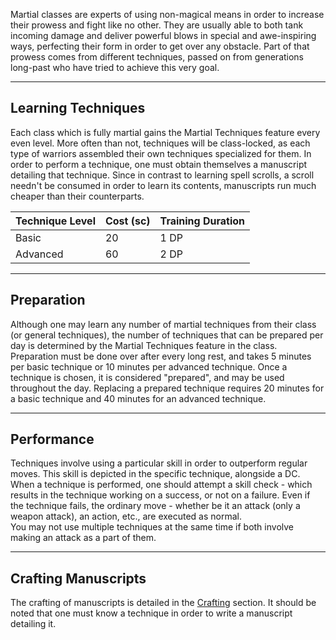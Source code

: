 Martial classes are experts of using non-magical means in order to increase their prowess and fight like no other. They are usually able to both tank incoming damage and deliver powerful blows in special and awe-inspiring ways, perfecting their form in order to get over any obstacle. Part of that prowess comes from different techniques, passed on from generations long-past who have tried to achieve this very goal.
- - -
## Learning Techniques
 
Each class which is fully martial gains the Martial Techniques feature every even level. More often than not, techniques will be class-locked, as each type of warriors assembled their own techniques specialized for them. In order to perform a technique, one must obtain themselves a manuscript detailing that technique. Since in contrast to learning spell scrolls, a scroll needn't be consumed in order to learn its contents, manuscripts run much cheaper than their counterparts.

| **Technique Level** | **Cost (sc)** | **Training Duration** |
| ------------------- | ------------- | --------------------- |
| Basic               | 20            | 1 DP                  |
| Advanced            | 60            | 2 DP                  |
- - -
## Preparation
 
Although one may learn any number of martial techniques from their class (or general techniques), the number of techniques that can be prepared per day is determined by the Martial Techniques feature in the class. Preparation must be done over after every long rest, and takes 5 minutes per basic technique or 10 minutes per advanced technique. Once a technique is chosen, it is considered "prepared", and may be used throughout the day. Replacing a prepared technique requires 20 minutes for a basic technique and 40 minutes for an advanced technique.
   
- - -
## Performance
 
Techniques involve using a particular skill in order to outperform regular moves. This skill is depicted in the specific technique, alongside a DC. When a technique is performed, one should attempt a skill check - which results in the technique working on a success, or not on a failure. Even if the technique fails, the ordinary move - whether be it an attack (only a weapon attack), an action, etc., are executed as normal.  
You may not use multiple techniques at the same time if both involve making an attack as a part of them.
- - -
## Crafting Manuscripts
 
The crafting of manuscripts is detailed in the [Crafting](Artist) section. It should be noted that one must know a technique in order to write a manuscript detailing it.